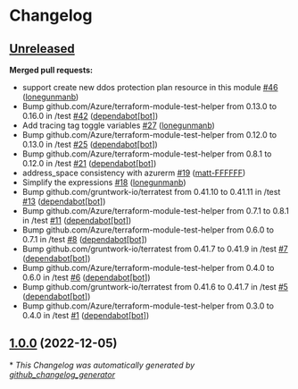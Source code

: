 # Changelog

## [Unreleased](https://github.com/Azure/terraform-azurerm-subnets/tree/HEAD)

**Merged pull requests:**

- support create new ddos protection plan resource in this module [\#46](https://github.com/Azure/terraform-azurerm-subnets/pull/46) ([lonegunmanb](https://github.com/lonegunmanb))
- Bump github.com/Azure/terraform-module-test-helper from 0.13.0 to 0.16.0 in /test [\#42](https://github.com/Azure/terraform-azurerm-subnets/pull/42) ([dependabot[bot]](https://github.com/apps/dependabot))
- Add tracing tag toggle variables [\#27](https://github.com/Azure/terraform-azurerm-subnets/pull/27) ([lonegunmanb](https://github.com/lonegunmanb))
- Bump github.com/Azure/terraform-module-test-helper from 0.12.0 to 0.13.0 in /test [\#25](https://github.com/Azure/terraform-azurerm-subnets/pull/25) ([dependabot[bot]](https://github.com/apps/dependabot))
- Bump github.com/Azure/terraform-module-test-helper from 0.8.1 to 0.12.0 in /test [\#21](https://github.com/Azure/terraform-azurerm-subnets/pull/21) ([dependabot[bot]](https://github.com/apps/dependabot))
- address\_space consistency with azurerm [\#19](https://github.com/Azure/terraform-azurerm-subnets/pull/19) ([matt-FFFFFF](https://github.com/matt-FFFFFF))
- Simplify the expressions [\#18](https://github.com/Azure/terraform-azurerm-subnets/pull/18) ([lonegunmanb](https://github.com/lonegunmanb))
- Bump github.com/gruntwork-io/terratest from 0.41.10 to 0.41.11 in /test [\#13](https://github.com/Azure/terraform-azurerm-subnets/pull/13) ([dependabot[bot]](https://github.com/apps/dependabot))
- Bump github.com/Azure/terraform-module-test-helper from 0.7.1 to 0.8.1 in /test [\#11](https://github.com/Azure/terraform-azurerm-subnets/pull/11) ([dependabot[bot]](https://github.com/apps/dependabot))
- Bump github.com/Azure/terraform-module-test-helper from 0.6.0 to 0.7.1 in /test [\#8](https://github.com/Azure/terraform-azurerm-subnets/pull/8) ([dependabot[bot]](https://github.com/apps/dependabot))
- Bump github.com/gruntwork-io/terratest from 0.41.7 to 0.41.9 in /test [\#7](https://github.com/Azure/terraform-azurerm-subnets/pull/7) ([dependabot[bot]](https://github.com/apps/dependabot))
- Bump github.com/Azure/terraform-module-test-helper from 0.4.0 to 0.6.0 in /test [\#6](https://github.com/Azure/terraform-azurerm-subnets/pull/6) ([dependabot[bot]](https://github.com/apps/dependabot))
- Bump github.com/gruntwork-io/terratest from 0.41.6 to 0.41.7 in /test [\#5](https://github.com/Azure/terraform-azurerm-subnets/pull/5) ([dependabot[bot]](https://github.com/apps/dependabot))
- Bump github.com/Azure/terraform-module-test-helper from 0.3.0 to 0.4.0 in /test [\#1](https://github.com/Azure/terraform-azurerm-subnets/pull/1) ([dependabot[bot]](https://github.com/apps/dependabot))

## [1.0.0](https://github.com/Azure/terraform-azurerm-subnets/tree/1.0.0) (2022-12-05)



\* *This Changelog was automatically generated by [github_changelog_generator](https://github.com/github-changelog-generator/github-changelog-generator)*

